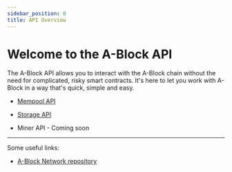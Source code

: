 ```yaml
---
sidebar_position: 0
title: API Overview
---
```


# Welcome to the A-Block API

The A-Block API allows you to interact with the A-Block chain without the need for complicated, risky smart contracts. It's here to let you work with A-Block in a way that's quick, simple and easy.

- [Mempool API](/docs/mempool-api)

- [Storage API](/docs/storage-api)

- Miner API - Coming soon
<!-- - [Miner API](/docs/miner-api) -->

---

Some useful links:

- [A-Block Network repository](https://github.com/ABlockOfficial/Network)

<!-- 
 In this comprehensive guide, we provide developers with essential insights and resources to integrate A-Block's features into their projects. Whether you're looking to harness the benefits of A-Block's two-way ledger system, explore fully script-based transactions, or tap into the potential of ACTUS integration, our API documentation will be your trusted companion on this journey. 
 
 Join us in shaping the future of digital utility and trade with A-Block's visionary approach, promoting collaboration, fairness, and trust in the ever-evolving blockchain landscape. -->
